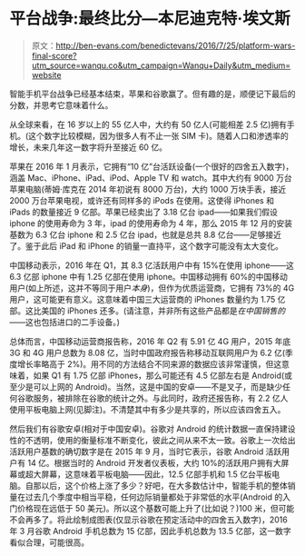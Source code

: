 # 平台战争:最终比分—本尼迪克特·埃文斯

> 原文：<http://ben-evans.com/benedictevans/2016/7/25/platform-wars-final-score?utm_source=wanqu.co&utm_campaign=Wanqu+Daily&utm_medium=website>

智能手机平台战争已经基本结束，苹果和谷歌赢了。但有趣的是，顺便记下最后的分数，并思考它意味着什么。

从全球来看，在 16 岁以上的 55 亿人中，大约有 50 亿人(可能相差 2.5 亿)拥有手机。(这个数字比较模糊，因为很多人有不止一张 SIM 卡)。随着人口和渗透率的增长，未来几年这一数字将升至接近 60 亿。

苹果在 2016 年 1 月表示，它拥有“10 亿”台活跃设备(一个很好的四舍五入数字)，涵盖 Mac、iPhone、iPad、iPod、Apple TV 和 watch。其中大约有 9000 万台苹果电脑(蒂姆·库克在 2014 年初说有 8000 万台)，大约 1000 万块手表，接近 2000 万台苹果电视，或许还有同样多的 iPods 在使用。这使得 iPhones 和 iPads 的数量接近 9 亿部。苹果已经卖出了 3.18 亿台 ipad——如果我们假设 iphone 的使用寿命为 3 年，ipad 的使用寿命为 4 年，那么 2015 年 12 月的安装基数为 6.3 亿台 iphone 和 2.5 亿台 ipad，也就是总共 8.8 亿台——足够接近了。鉴于此后 iPad 和 iPhone 的销量一直持平，这个数字可能没有太大变化。

中国移动表示，2016 年在 Q1，其 8.3 亿活跃用户中有 15%在使用 iphone——这 6.3 亿部 iphone 中有 1.25 亿部在使用 iphone。中国移动拥有 60%的中国移动用户(如上所述，这并不等同于用户*本身*)，但作为优质运营商，它拥有 73%的 4G 用户，这可能更有意义。这意味着中国三大运营商的 iPhones 数量约为 1.75 亿部。这比美国的 iPhones 还多。(请注意，并非所有这些产品都是*在中国销售的*——这也包括进口的二手设备。)

总体而言，中国移动运营商报告称，2016 年 Q2 有 5.91 亿 4G 用户，2015 年底 3G 和 4G 用户总数为 8.08 亿，当时中国政府报告称移动互联网用户为 6.2 亿(季度增长率略高于 2%)。用不同的方法结合不同来源的数据应该非常谨慎，但这意味着，如果 Q1 有 1.75 亿部 iPhones，那么可能还有 4.5 亿部左右是 Android(或至少是可以上网的 Android)。当然，这是中国的安卓——不是叉子，而是缺少任何谷歌服务，被排除在谷歌的统计之外。与此同时，政府还报告称，有 2.2 亿人使用平板电脑上网(见脚注)。不清楚其中有多少是共享的，所以应该四舍五入。

然后我们有谷歌安卓(相对于中国安卓)。谷歌对 Android 的统计数据一直保持建设性的不透明，使用的衡量标准不断变化，彼此之间从来不太一致。谷歌上一次给出活跃用户基数的确切数字是在 2015 年 9 月，当时它表示，谷歌 Android 活跃用户有 14 亿。根据当时的 Android 开发者仪表板，大约 10%的活跃用户拥有大屏幕或超大屏幕，这意味着平板电脑——因此，12.5 亿部手机和 1.5 亿台平板电脑。自那以后，这个价格上涨了多少？好吧，在大多数估计中，智能手机的整体销量在过去几个季度中相当平稳，任何边际销量都处于非常低的水平(Android 的入门价格现在远低于 50 美元)。所以这个基数可能上升了(比如说？)100 米，但可能不会再多了。将此绘制成图表(仅显示谷歌在预定活动中的四舍五入数字)，2016 年 3 月谷歌 Android 手机总数为 15 亿部，因此手机总数为 13.5 亿部，这一数字看似合理，可能很高。